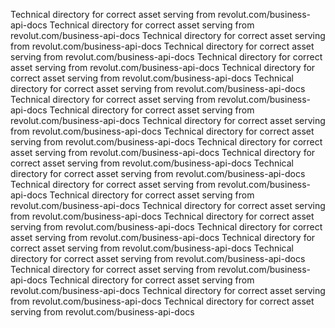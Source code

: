 Technical directory for correct asset serving from revolut.com/business-api-docs
Technical directory for correct asset serving from revolut.com/business-api-docs
Technical directory for correct asset serving from revolut.com/business-api-docs
Technical directory for correct asset serving from revolut.com/business-api-docs
Technical directory for correct asset serving from revolut.com/business-api-docs
Technical directory for correct asset serving from revolut.com/business-api-docs
Technical directory for correct asset serving from revolut.com/business-api-docs
Technical directory for correct asset serving from revolut.com/business-api-docs
Technical directory for correct asset serving from revolut.com/business-api-docs
Technical directory for correct asset serving from revolut.com/business-api-docs
Technical directory for correct asset serving from revolut.com/business-api-docs
Technical directory for correct asset serving from revolut.com/business-api-docs
Technical directory for correct asset serving from revolut.com/business-api-docs
Technical directory for correct asset serving from revolut.com/business-api-docs
Technical directory for correct asset serving from revolut.com/business-api-docs
Technical directory for correct asset serving from revolut.com/business-api-docs
Technical directory for correct asset serving from revolut.com/business-api-docs
Technical directory for correct asset serving from revolut.com/business-api-docs
Technical directory for correct asset serving from revolut.com/business-api-docs
Technical directory for correct asset serving from revolut.com/business-api-docs
Technical directory for correct asset serving from revolut.com/business-api-docs
Technical directory for correct asset serving from revolut.com/business-api-docs
Technical directory for correct asset serving from revolut.com/business-api-docs
Technical directory for correct asset serving from revolut.com/business-api-docs
Technical directory for correct asset serving from revolut.com/business-api-docs
